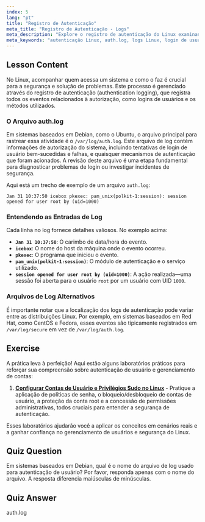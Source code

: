 ```yaml
---
index: 5
lang: "pt"
title: "Registro de Autenticação"
meta_title: "Registro de Autenticação - Logs"
meta_description: "Explore o registro de autenticação do Linux examinando o arquivo /var/log/auth.log. Este guia ajuda iniciantes a entender eventos de login de usuário, métodos de autenticação e como solucionar problemas de acesso para melhor segurança no Linux."
meta_keywords: "autenticação Linux, auth.log, logs Linux, login de usuário, segurança Linux, autorização de sistema, solucionar login, métodos de autenticação, iniciante, tutorial, guia, log seguro"
---
```


## Lesson Content

No Linux, acompanhar quem acessa um sistema e como o faz é crucial para a segurança e solução de problemas. Este processo é gerenciado através do registro de autenticação (authentication logging), que registra todos os eventos relacionados à autorização, como logins de usuários e os métodos utilizados.

### O Arquivo auth.log

Em sistemas baseados em Debian, como o Ubuntu, o arquivo principal para rastrear essa atividade é o `/var/log/auth.log`. Este arquivo de log contém informações de autorização do sistema, incluindo tentativas de login de usuário bem-sucedidas e falhas, e quaisquer mecanismos de autenticação que foram acionados. A revisão deste arquivo é uma etapa fundamental para diagnosticar problemas de login ou investigar incidentes de segurança.

Aqui está um trecho de exemplo de um arquivo `auth.log`:

```plaintext
Jan 31 10:37:50 icebox pkexec: pam_unix(polkit-1:session): session opened for user root by (uid=1000)
```

### Entendendo as Entradas de Log

Cada linha no log fornece detalhes valiosos. No exemplo acima:

- **`Jan 31 10:37:50`**: O carimbo de data/hora do evento.
- **`icebox`**: O nome do host da máquina onde o evento ocorreu.
- **`pkexec`**: O programa que iniciou o evento.
- **`pam_unix(polkit-1:session)`**: O módulo de autenticação e o serviço utilizado.
- **`session opened for user root by (uid=1000)`**: A ação realizada—uma sessão foi aberta para o usuário `root` por um usuário com UID `1000`.

### Arquivos de Log Alternativos

É importante notar que a localização dos logs de autenticação pode variar entre as distribuições Linux. Por exemplo, em sistemas baseados em Red Hat, como CentOS e Fedora, esses eventos são tipicamente registrados em `/var/log/secure` em vez de `/var/log/auth.log`.

## Exercise

A prática leva à perfeição! Aqui estão alguns laboratórios práticos para reforçar sua compreensão sobre autenticação de usuário e gerenciamento de contas:

1. **[Configurar Contas de Usuário e Privilégios Sudo no Linux](https://labex.io/pt/labs/comptia-configure-user-accounts-and-sudo-privileges-in-linux-590856)** - Pratique a aplicação de políticas de senha, o bloqueio/desbloqueio de contas de usuário, a proteção da conta root e a concessão de permissões administrativas, todos cruciais para entender a segurança de autenticação.

Esses laboratórios ajudarão você a aplicar os conceitos em cenários reais e a ganhar confiança no gerenciamento de usuários e segurança do Linux.

## Quiz Question

Em sistemas baseados em Debian, qual é o nome do arquivo de log usado para autenticação de usuário? Por favor, responda apenas com o nome do arquivo. A resposta diferencia maiúsculas de minúsculas.

## Quiz Answer

auth.log
